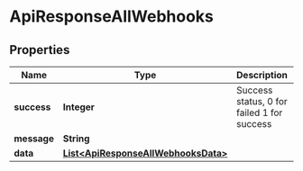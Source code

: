 
# ApiResponseAllWebhooks

## Properties
Name | Type | Description | Notes
------------ | ------------- | ------------- | -------------
**success** | **Integer** | Success status, 0 for failed 1 for success |  [optional]
**message** | **String** |  |  [optional]
**data** | [**List&lt;ApiResponseAllWebhooksData&gt;**](ApiResponseAllWebhooksData.md) |  |  [optional]



